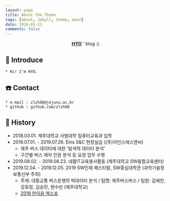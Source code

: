 ```yaml
---
layout: page
title: About the Theme
tags: [about, Jekyll, theme, moon]
date: 2016-03-21
comments: false
---
```

    
<center><a href="http://zlzh88.github.io"><b>HYO</b></a> ' blog :).</center>

## :raising_hand: Introduce
    * Hi! I'm HYO. 
    
    

## :phone: Contact
    * e-mail : zlzh88@jejunu.ac.kr
    * github : github.com/zlzh88
    
## :page_with_curl: History
* 2018.03.01. 제주대학교 사범대학 컴퓨터교육과 입학
* 2019.07.01. - 2019.07.26. Eins S&C 현장실습 ((주)아인스에스엔씨)
    * 제주 버스 데이터에 대한 '탐색적 데이터 분석'
    * 구간별 버스 재차 인원 분석 등 요청 업무 수행
* 2019.08.02. - 2019.08.23. 네팔IT교육봉사활동 (제주대학교 SW융합교육센터) 
* 2019.12.04. - 2019.12.05. 2019 SW인재 페스티발, SW중심대학관 (과학기술정보통신부 주최)
    * 주제: 대중교통 버스운행의 빅데이터 분석 / 팀명: 제주버스버스 / 팀원: 김예찬, 강효정, 김승민, 현수빈 (제주대학교)
    * <a href = 'http://haniumexpo.kr/main/'> 2019 한이음 엑스포 
